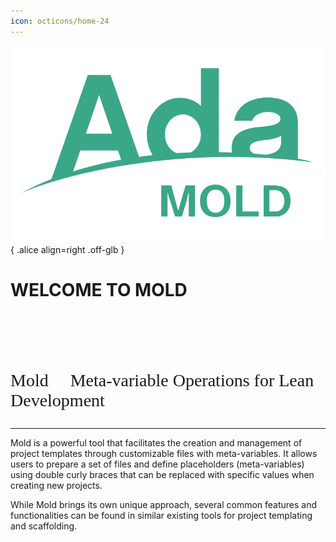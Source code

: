 ```yaml
---
icon: octicons/home-24
---
```


![MOLD](img/Ada_Mold.png){ .alice align=right .off-glb }

# WELCOME TO MOLD

<p style="font-size:2em;font-family:Oswald;margin-top:4em">
Mold &nbsp;&nbsp;&nbsp; Meta-variable Operations for Lean Development
</p>

---

Mold is a powerful tool that facilitates the creation and management of
project templates through customizable files with meta-variables. It allows
users to prepare a set of files and define placeholders (meta-variables) using
double curly braces that can be replaced with specific values when creating
new projects.

While Mold brings its own unique approach, several common features and
functionalities can be found in similar existing tools for project templating
and scaffolding.

